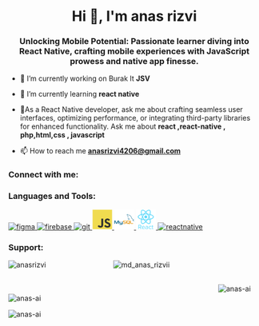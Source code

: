 <h1 align="center">Hi 👋, I'm anas rizvi</h1>
<h3 align="center">Unlocking Mobile Potential: Passionate learner diving into React Native, crafting mobile experiences with JavaScript prowess and native app finesse.</h3>

- 🔭 I’m currently working on Burak It **JSV**

- 🌱 I’m currently learning **react native**

- 💬As a React Native developer, ask me about crafting seamless user interfaces, optimizing performance, or integrating third-party libraries for enhanced functionality. Ask me about **react ,react-native , php,html,css , javascript**

- 📫 How to reach me **anasrizvi4206@gmail.com**

<h3 align="left">Connect with me:</h3>
<p align="left">
</p>

<h3 align="left">Languages and Tools:</h3>
<p align="left"> <a href="https://www.figma.com/" target="_blank" rel="noreferrer"> <img src="https://www.vectorlogo.zone/logos/figma/figma-icon.svg" alt="figma" width="40" height="40"/> </a> <a href="https://firebase.google.com/" target="_blank" rel="noreferrer"> <img src="https://www.vectorlogo.zone/logos/firebase/firebase-icon.svg" alt="firebase" width="40" height="40"/> </a> <a href="https://git-scm.com/" target="_blank" rel="noreferrer"> <img src="https://www.vectorlogo.zone/logos/git-scm/git-scm-icon.svg" alt="git" width="40" height="40"/> </a> <a href="https://developer.mozilla.org/en-US/docs/Web/JavaScript" target="_blank" rel="noreferrer"> <img src="https://raw.githubusercontent.com/devicons/devicon/master/icons/javascript/javascript-original.svg" alt="javascript" width="40" height="40"/> </a> <a href="https://www.mysql.com/" target="_blank" rel="noreferrer"> <img src="https://raw.githubusercontent.com/devicons/devicon/master/icons/mysql/mysql-original-wordmark.svg" alt="mysql" width="40" height="40"/> </a> <a href="https://reactjs.org/" target="_blank" rel="noreferrer"> <img src="https://raw.githubusercontent.com/devicons/devicon/master/icons/react/react-original-wordmark.svg" alt="react" width="40" height="40"/> </a> <a href="https://reactnative.dev/" target="_blank" rel="noreferrer"> <img src="https://reactnative.dev/img/header_logo.svg" alt="reactnative" width="40" height="40"/> </a> </p>

<h3 align="left">Support:</h3>
<p><a href="https://www.buymeacoffee.com/anasrizvi"> <img align="left" src="https://cdn.buymeacoffee.com/buttons/v2/default-yellow.png" height="50" width="210" alt="anasrizvi" /></a><a href="https://ko-fi.com/md_anas_rizvii"> <img align="left" src="https://cdn.ko-fi.com/cdn/kofi3.png?v=3" height="50" width="210" alt="md_anas_rizvii" /></a></p><br><br>

<p><img align="left" src="https://github-readme-stats.vercel.app/api/top-langs?username=anas-ai&show_icons=true&locale=en&layout=compact" alt="anas-ai" /></p>

<p>&nbsp;<img align="center" src="https://github-readme-stats.vercel.app/api?username=anas-ai&show_icons=true&locale=en" alt="anas-ai" /></p>

<p><img align="center" src="https://github-readme-streak-stats.herokuapp.com/?user=anas-ai&" alt="anas-ai" /></p>
